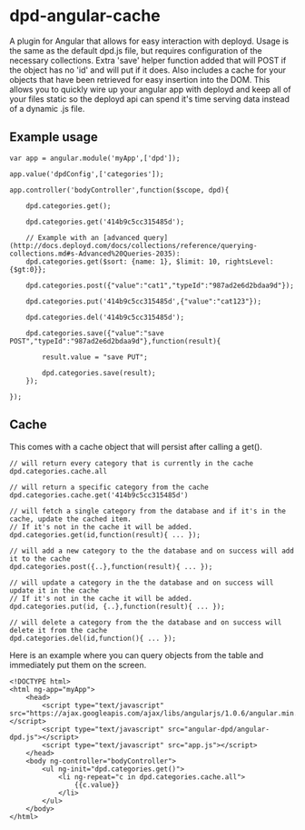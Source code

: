 dpd-angular-cache
=================

A plugin for Angular that allows for easy interaction with deployd.
Usage is the same as the default dpd.js file, but requires configuration of the necessary collections.
Extra 'save' helper function added that will POST if the object has no 'id' and will put if it does.
Also includes a cache for your objects that have been retrieved for easy insertion into the DOM.
This allows you to quickly wire up your angular app with deployd and keep all of your files static so the deployd api can spend it's time serving data instead of a dynamic .js file.

Example usage
---------------------

	var app = angular.module('myApp',['dpd']);

 	app.value('dpdConfig',['categories']);

 	app.controller('bodyController',function($scope, dpd){

		dpd.categories.get();
		
        dpd.categories.get('414b9c5cc315485d');
        
        // Example with an [advanced query](http://docs.deployd.com/docs/collections/reference/querying-collections.md#s-Advanced%20Queries-2035):
        dpd.categories.get($sort: {name: 1}, $limit: 10, rightsLevel: {$gt:0}};
		
		dpd.categories.post({"value":"cat1","typeId":"987ad2e6d2bdaa9d"});
		
		dpd.categories.put('414b9c5cc315485d',{"value":"cat123"});
		
		dpd.categories.del('414b9c5cc315485d');
		
		dpd.categories.save({"value":"save POST","typeId":"987ad2e6d2bdaa9d"},function(result){
		
			result.value = "save PUT";
			
			dpd.categories.save(result);
		});
	
	});


Cache
---------------------

This comes with a cache object that will persist after calling a get().
	
	// will return every category that is currently in the cache
	dpd.categories.cache.all 

	// will return a specific category from the cache
	dpd.categories.cache.get('414b9c5cc315485d') 

	// will fetch a single category from the database and if it's in the cache, update the cached item.
	// If it's not in the cache it will be added.
	dpd.categories.get(id,function(result){ ... });
	
	// will add a new category to the the database and on success will add it to the cache
	dpd.categories.post({..},function(result){ ... });

	// will update a category in the the database and on success will update it in the cache 
	// If it's not in the cache it will be added.
	dpd.categories.put(id, {..},function(result){ ... });

	// will delete a category from the the database and on success will delete it from the cache
	dpd.categories.del(id,function(){ ... });


Here is an example where you can query objects from the table and immediately put them on the screen.

	<!DOCTYPE html>
	<html ng-app="myApp">
		<head>
			<script type="text/javascript" src="https://ajax.googleapis.com/ajax/libs/angularjs/1.0.6/angular.min.js"></script>
			<script type="text/javascript" src="angular-dpd/angular-dpd.js"></script>
			<script type="text/javascript" src="app.js"></script>
		</head>
		<body ng-controller="bodyController">
			<ul ng-init="dpd.categories.get()">
				<li ng-repeat="c in dpd.categories.cache.all">
					{{c.value}}
				</li>
			</ul>
		</body>
	</html>
